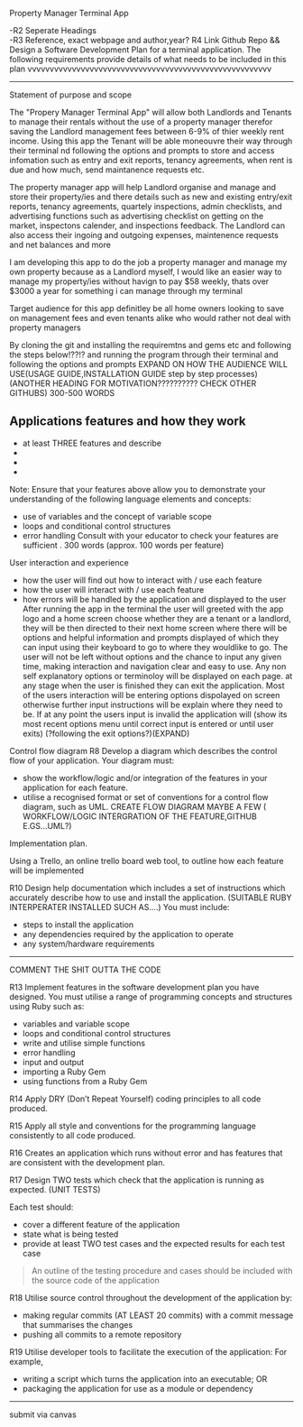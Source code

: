 

Property Manager Terminal App


-R2	Seperate Headings	 
-R3	Reference, exact webpage and author,year?
R4	Link Github Repo && Design a Software Development Plan for a terminal application. The following requirements provide details of what needs to be included in this plan
vvvvvvvvvvvvvvvvvvvvvvvvvvvvvvvvvvvvvvvvvvvvvvvvvvvvvvv

---------------------------------------------------------------------------------------------------------------


Statement of purpose and scope

The "Propery Manager Terminal App" will allow both Landlords and Tenants to manage their rentals without the use of a property manager therefor saving the Landlord management fees between 6-9% of thier weekly rent income. Using this app the Tenant will be able moneouvre their way through their terminal nd following the options and prompts to store and access infomation such as entry and exit reports, tenancy agreements, when rent is due and how much, send maintanence requests etc.

The property manager app will help Landlord organise and manage and store their property/ies and there details such as new and existing entry/exit reports, tenancy agreements, quartely inspections, admin checklists, and advertising functions such as advertising checklist on getting on the market, inspectons calender, and inspections feedback. The Landlord can also access their ingoing and outgoing expenses, maintenence requests and net balances and more

I am developing this app to do the job a property manager and manage my own property because as a Landlord myself, I would like an easier way to manage my property/ies without havign to pay $58 weekly, thats over $3000 a year for something i can manage through my terminal

Target audience for this app definitley be all home owners looking to save on management fees and even tenants alike who would rather not deal with property managers 

By cloning the git and installing the requiremtns and gems etc and following the steps below!??!? and running the program through their terminal and following the options and prompts
EXPAND ON HOW THE AUDIENCE WILL USE(USAGE GUIDE,INSTALLATION GUIDE step by step processes)(ANOTHER HEADING FOR MOTIVATION?????????? CHECK OTHER GITHUBS)
300-500 WORDS



Applications features and how they work
-
- at least THREE features and describe
-
-
-
Note: Ensure that your features above allow you to demonstrate your understanding of the following language elements and concepts:
- use of variables and the concept of variable scope
- loops and conditional control structures
- error handling
Consult with your educator to check your features are sufficient .	300 words (approx. 100 words per feature)



User interaction and experience


- how the user will find out how to interact with / use each feature
- how the user will interact with / use each feature
- how errors will be handled by the application and displayed to the user
After running the app in the terminal the user will greeted with the app logo and a home screen choose whether they are a tenant or a landlord, they will be then directed to their next home screen where there will be options and helpful information and prompts displayed of which they can input using their keyboard to go to where they wouldlike to go. The user will not be left without options and the chance to input any given time, making interaction and navigation clear and easy to use. Any non self explanatory options or terminoloy will be displayed on each page. at any stage when the user is finished they can exit the application. Most of the users interaction will be entering options dispolayed on screen otherwise further input instructions will be explain where they need to be. If at any point the users input is invalid the application will (show its most recent options menu until correct input is entered or until user exits) (?following the exit options?)(EXPAND)



Control flow diagram
R8	Develop a diagram which describes the control flow of your application. Your diagram must:
- show the workflow/logic and/or integration of the features in your application for each feature.
- utilise a recognised format or set of conventions for a control flow diagram, such as UML.
CREATE FLOW DIAGRAM MAYBE A FEW ( WORKFLOW/LOGIC INTERGRATION OF THE FEATURE,GITHUB E.GS...UML?)



Implementation plan. 

Using a Trello, an online trello board web tool, to outline how each feature will be implemented




R10	Design help documentation which includes a set of instructions which accurately describe how to use and install the application.
(SUITABLE RUBY INTERPERATER INSTALLED SUCH AS....)
You must include:
- steps to install the application
- any dependencies required by the application to operate
- any system/hardware requirements

-----------------------------------------------------------------

COMMENT THE SHIT OUTTA THE CODE

R13	Implement features in the software development plan you have designed. You must utilise a range of programming concepts and structures using Ruby such as:
- variables and variable scope
- loops and conditional control structures
- write and utilise simple functions
- error handling
- input and output
- importing a Ruby Gem
- using functions from a Ruby Gem



R14	Apply DRY (Don’t Repeat Yourself) coding principles to all code produced.



R15	Apply all style and conventions for the programming language consistently to all code produced.



R16	Creates an application which runs without error and has features that are consistent with the development plan.



R17	Design TWO tests which check that the application is running as expected. (UNIT TESTS)

Each test should:
- cover a different feature of the application
- state what is being tested
- provide at least TWO test cases and the expected results for each test case

> An outline of the testing procedure and cases should be included with the source code of the application



R18	Utilise source control throughout the development of the application by:
- making regular commits (AT LEAST 20 commits) with a commit message that summarises the changes
- pushing all commits to a remote repository



R19	Utilise developer tools to facilitate the execution of the application:
For example,
- writing a script which turns the application into an executable; OR
- packaging the application for use as a module or dependency

-------------------------------------------

submit via canvas
